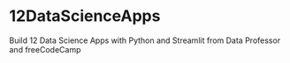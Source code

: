 # 12DataScienceApps
Build 12 Data Science Apps with Python and Streamlit from Data Professor and freeCodeCamp
